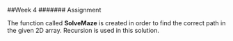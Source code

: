 ##Week 4
####### Assignment

The function called **SolveMaze** is created in order to find the correct path in the given 2D array. Recursion is used in this solution. 
